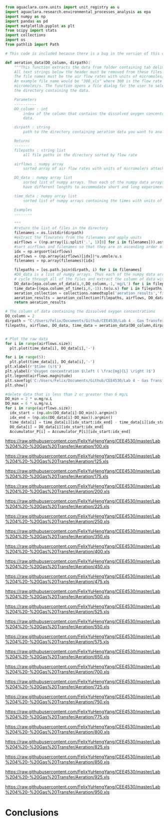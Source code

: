 ```python
from aguaclara.core.units import unit_registry as u
import aguaclara.research.environmental_processes_analysis as epa
import numpy as np
import pandas as pd
import matplotlib.pyplot as plt
from scipy import stats
import collections
import os
from pathlib import Path

# This code is included because there is a bug in the version of this code that is in epa.

def aeration_data(DO_column, dirpath):
    """This function extracts the data from folder containing tab delimited files of aeration data. The file must be the original tab delimited file.
    All text strings below the header must be removed from these files.
    The file names must be the air flow rates with units of micromoles/s.
    An example file name would be "300.xls" where 300 is the flow rate in
    micromoles/s. The function opens a file dialog for the user to select
    the directory containing the data.

    Parameters
    ----------
    DO_column : int
        index of the column that contains the dissolved oxygen concentration
        data.

    dirpath : string
        path to the directory containing aeration data you want to analyze

    Returns
    -------
    filepaths : string list
        all file paths in the directory sorted by flow rate

    airflows : numpy array
        sorted array of air flow rates with units of micromole/s attached

    DO_data : numpy array list
        sorted list of numpy arrays. Thus each of the numpy data arrays can
        have different lengths to accommodate short and long experiments

    time_data : numpy array list
        sorted list of numpy arrays containing the times with units of seconds

    Examples
    --------

    """
    #return the list of files in the directory
    filenames = os.listdir(dirpath)
    #extract the flowrates from the filenames and apply units
    airflows = ((np.array([i.split('.', 1)[0] for i in filenames])).astype(np.float32))
    #sort airflows and filenames so that they are in ascending order of flow rates
    idx = np.argsort(airflows)
    airflows = (np.array(airflows)[idx])*u.umole/u.s
    filenames = np.array(filenames)[idx]

    filepaths = [os.path.join(dirpath, i) for i in filenames]
    #DO_data is a list of numpy arrays. Thus each of the numpy data arrays can have different lengths to accommodate short and long experiments
    # cycle through all of the files and extract the column of data with oxygen concentrations and the times
    DO_data=[epa.column_of_data(i,0,DO_column,-1,'mg/L') for i in filepaths]
    time_data=[(epa.column_of_time(i,0,-1)).to(u.s) for i in filepaths]
    aeration_collection = collections.namedtuple('aeration_results','filepaths airflows DO_data time_data')
    aeration_results = aeration_collection(filepaths, airflows, DO_data, time_data)
    return aeration_results

# The column of data containing the dissolved oxygen concentrations
DO_column = 2
dirpath = "C:/Users/Felix/Documents/Github/CEE4530/Lab 4 - Gas Transfer/Aeration"
filepaths, airflows, DO_data, time_data = aeration_data(DO_column,dirpath)


# Plot the raw data
for i in range(airflows.size):
  plt.plot(time_data[i], DO_data[i],'-')

for i in range(5):
  plt.plot(time_data[i], DO_data[i],'-')
plt.xlabel(r'$time (s)$')
plt.ylabel(r'Oxygen concentration $\left ( \frac{mg}{L} \right )$')
plt.legend(airflows.magnitude)
plt.savefig('C:/Users/Felix/Documents/Github/CEE4530/Lab 4 - Gas Transfer/Images/Question_2')
plt.show()

#delete data that is less than 2 or greater than 6 mg/L
DO_min = 2 * u.mg/u.L
DO_max = 6 * u.mg/u.L
for i in range(airflows.size):
  idx_start = (np.abs(DO_data[i]-DO_min)).argmin()
  idx_end = (np.abs(DO_data[i]-DO_max)).argmin()
  time_data[i] = time_data[i][idx_start:idx_end] - time_data[i][idx_start]
  DO_data[i] = DO_data[i][idx_start:idx_end]
  Accumulator_P[i] = Accumulator_P[i][idx_start:idx_end]


```
  https://raw.githubusercontent.com/FelixYuHengYang/CEE4530/master/Lab%204%20-%20Gas%20Transfer/Aeration/100.xls

  https://raw.githubusercontent.com/FelixYuHengYang/CEE4530/master/Lab%204%20-%20Gas%20Transfer/Aeration/125.xls

  https://raw.githubusercontent.com/FelixYuHengYang/CEE4530/master/Lab%204%20-%20Gas%20Transfer/Aeration/175.xls

  https://raw.githubusercontent.com/FelixYuHengYang/CEE4530/master/Lab%204%20-%20Gas%20Transfer/Aeration/200.xls

  https://raw.githubusercontent.com/FelixYuHengYang/CEE4530/master/Lab%204%20-%20Gas%20Transfer/Aeration/225.xls

  https://raw.githubusercontent.com/FelixYuHengYang/CEE4530/master/Lab%204%20-%20Gas%20Transfer/Aeration/250.xls

  https://raw.githubusercontent.com/FelixYuHengYang/CEE4530/master/Lab%204%20-%20Gas%20Transfer/Aeration/350.xls

  https://raw.githubusercontent.com/FelixYuHengYang/CEE4530/master/Lab%204%20-%20Gas%20Transfer/Aeration/400.xls

  https://raw.githubusercontent.com/FelixYuHengYang/CEE4530/master/Lab%204%20-%20Gas%20Transfer/Aeration/450.xls

  https://raw.githubusercontent.com/FelixYuHengYang/CEE4530/master/Lab%204%20-%20Gas%20Transfer/Aeration/475.xls

  https://raw.githubusercontent.com/FelixYuHengYang/CEE4530/master/Lab%204%20-%20Gas%20Transfer/Aeration/500.xls

  https://raw.githubusercontent.com/FelixYuHengYang/CEE4530/master/Lab%204%20-%20Gas%20Transfer/Aeration/525.xls

  https://raw.githubusercontent.com/FelixYuHengYang/CEE4530/master/Lab%204%20-%20Gas%20Transfer/Aeration/550.xls

  https://raw.githubusercontent.com/FelixYuHengYang/CEE4530/master/Lab%204%20-%20Gas%20Transfer/Aeration/575.xls

  https://raw.githubusercontent.com/FelixYuHengYang/CEE4530/master/Lab%204%20-%20Gas%20Transfer/Aeration/650.xls

  https://raw.githubusercontent.com/FelixYuHengYang/CEE4530/master/Lab%204%20-%20Gas%20Transfer/Aeration/700.xls

  https://raw.githubusercontent.com/FelixYuHengYang/CEE4530/master/Lab%204%20-%20Gas%20Transfer/Aeration/725.xls

  https://raw.githubusercontent.com/FelixYuHengYang/CEE4530/master/Lab%204%20-%20Gas%20Transfer/Aeration/750.xls

  https://raw.githubusercontent.com/FelixYuHengYang/CEE4530/master/Lab%204%20-%20Gas%20Transfer/Aeration/775.xls

  https://raw.githubusercontent.com/FelixYuHengYang/CEE4530/master/Lab%204%20-%20Gas%20Transfer/Aeration/800.xls


  https://raw.githubusercontent.com/FelixYuHengYang/CEE4530/master/Lab%204%20-%20Gas%20Transfer/Aeration/825.xls

  https://raw.githubusercontent.com/FelixYuHengYang/CEE4530/master/Lab%204%20-%20Gas%20Transfer/Aeration/850.xls

  https://raw.githubusercontent.com/FelixYuHengYang/CEE4530/master/Lab%204%20-%20Gas%20Transfer/Aeration/925.xls

  https://raw.githubusercontent.com/FelixYuHengYang/CEE4530/master/Lab%204%20-%20Gas%20Transfer/Aeration/950.xls


# Conclusions
